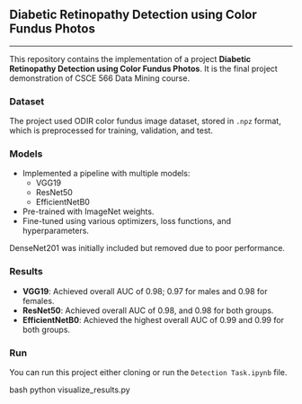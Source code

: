 ## Diabetic Retinopathy Detection using Color Fundus Photos

---

This repository contains the implementation of a project **Diabetic Retinopathy Detection using Color Fundus Photos**. It is the final project demonstration of CSCE 566 Data Mining course. 


### **Dataset**

The project used ODIR color fundus image dataset, stored in `.npz` format, which is preprocessed for training, validation, and test.


### **Models**

- Implemented a pipeline with multiple models:
  - VGG19
  - ResNet50
  - EfficientNetB0
- Pre-trained with ImageNet weights.
- Fine-tuned using various optimizers, loss functions, and hyperparameters.

DenseNet201 was initially included but removed due to poor performance.


### **Results**

- **VGG19**: Achieved overall AUC of 0.98; 0.97 for males and 0.98 for females.
- **ResNet50**: Achieved overall AUC of 0.98, and 0.98 for both groups.
- **EfficientNetB0**: Achieved the highest overall AUC of 0.99 and 0.99 for both groups.

### **Run**

You can run this project either cloning or run the `Detection Task.ipynb` file.

bash
python visualize_results.py
